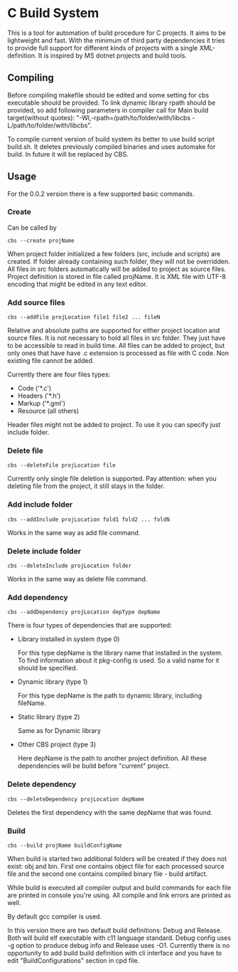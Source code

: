 # C Build System

This is a tool for automation of build procedure for C projects. It aims to be lightweight and fast. With the minimum of third party dependencies it tries to provide full support for different kinds of projects with a single XML-definition. It is inspired by MS dotnet projects and build tools.

## Compiling

Before compiling makefile should be edited and some setting for cbs executable should be provided. 
To link dynamic library rpath should be provided, so add following parameters in compiler call for Main build target(without quotes): "-Wl,-rpath=/path/to/folder/with/libcbs -L/path/to/folder/with/libcbs".

To compile current version of build system its better to use build script build.sh. It deletes previously compiled binaries and uses automake for build. In future it will be replaced by CBS.

## Usage

For the 0.0.2 version there is a few supported basic commands. 

### Create

Can be called by

```
cbs --create projName
```

When project folder initialized a few folders (src, include and scripts) are created. If folder already containing such folder, they will not be overridden. All files in src folders automatically will be added to project as source files. Project definition is stored in file called projName. It is XML file with UTF-8 encoding that might be edited in any text editor.


### Add source files

```
cbs --addFile projLocation file1 file2 ... fileN
```

Relative and absolute paths are supported for either project location and source files. It is not necessary to hold all files in src folder. They just have to be accessible to read in build time. All files can be added to project, but only ones that have have .c extension is processed as file with C code. Non existing file cannot be added.

Currently there are four files types:

* Code ('*.c')
* Headers ('*.h')
* Markup ('*.gml')
* Resource (all others)

Header files might not be added to project. To use it you can specify just include folder. 

### Delete file

```
cbs --deleteFile projLocation file
```

Currently only single file deletion is supported. Pay attention: when you deleting file from the project, it still stays in the folder.

### Add include folder

```
cbs --addInclude projLocation fold1 fold2 ... foldN
```

Works in the same way as add file command.

### Delete include folder

```
cbs --deleteInclude projLocation folder
```

Works in the same way as delete file command.

### Add dependency

```
cbs --addDependency projLocation depType depName
```

There is four types of dependencies that are supported:

* Library installed in system (type 0)
    
    For this type depName is the library name that installed in the system. To find information about it pkg-config is used. So a valid name for it should be specified.

* Dynamic library (type 1)

    For this type depName is the path to dynamic library, including fileName.

* Static library (type 2)

    Same as for Dynamic library

* Other CBS project (type 3)

    Here depName is the path to another project definition. All these dependencies will be build before "current" project.

### Delete dependency

```
cbs --deleteDependency projLocation depName
```

Deletes the first dependency with the same depName that was found. 

### Build

```
cbs --build projName buildConfigName
```

When build is started two additional folders will be created if they does not exist: obj and bin. First one contains object file for each processed source file and the second one contains compiled binary file - build artifact. 

While build is executed all compiler output and build commands for each file are printed in console you're using. All compile and link errors are printed as well.

By default gcc compiler is used. 

In this version there are two default build definitions: Debug and Release. Both will build elf executable with c11 language standard. Debug config uses -g option to produce debug info and Release uses -O1. Currently there is no opportunity to add build build definition with cli interface and you have to edit "BuildConfigurations" section in cpd file.